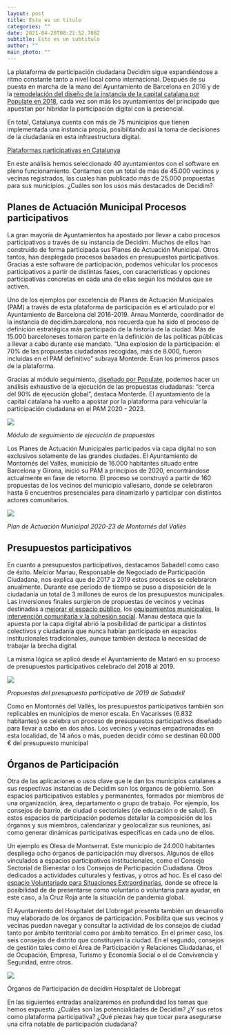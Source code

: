 ```yaml
---
layout: post
title: Esto es un título
categories: ""
date: 2021-04-20T08:21:52.708Z
subtitle: Esto es un subtitulo
author: ""
main_photo: ""
---
```

La plataforma de participación ciudadana Decidim sigue expandiéndose a ritmo constante tanto a nivel local como internacional. Después de su puesta en marcha de la mano del Ayuntamiento de Barcelona en 2016 y de la [remodelación del diseño de la instancia de la capital catalana por Populate en 2018](https://gobierto.es/blog/20180123-decidim-diseno-populate.html), cada vez son más los ayuntamientos del principado que apuestan por hibridar la participación digital con la presencial.

En total, Catalunya cuenta con más de 75 municipios que tienen implementada una instancia propia, posibilitando así la toma de decisiones de la ciudadanía en esta infraestructura digital.

[Plataformas participativas en Catalunya](https://datawrapper.dwcdn.net/EYFkC/14/)

En este análisis hemos seleccionado 40 ayuntamientos con el software en pleno funcionamiento. Contamos con un total de más de 45.000 vecinos y vecinas registrados, las cuales han publicado más de 25.000 propuestas para sus municipios. ¿Cuáles son los usos más destacados de Decidim?

## Planes de Actuación Municipal Procesos participativos

La gran mayoría de Ayuntamientos ha apostado por llevar a cabo procesos participativos a través de su instancia de Decidim. Muchos de ellos han construido de forma participada sus Planes de Actuación Municipal. Otros tantos, han desplegado procesos basados en presupuestos participativos. Gracias a este software de participación, podemos vehicular los procesos participativos a partir de distintas fases, con características y opciones participativas concretas en cada una de ellas según los módulos que se activen.

Uno de los ejemplos por excelencia de Planes de Actuación Municipales (PAM) a través de esta plataforma de participación es el articulado por el Ayuntamiento de Barcelona del 2016-2019. Arnau Monterde, coordinador de la instancia de decidim.barcelona, nos recuerda que ha sido el proceso de definición estratégica más participado de la historia de la ciudad. Más de 15.000 barceloneses tomaron parte en la definición de las políticas públicas a llevar a cabo durante ese mandato. “Una explosión de la participación: el 70% de las propuestas ciudadanas recogidas, más de 8.000, fueron incluidas en el PAM definitivo” subraya Monterde. Eran los primeros pasos de la plataforma.

Gracias al módulo seguimiento, [diseñado por Populate](https://populate.tools/projects/barcelona), podemos hacer un análisis exhaustivo de la ejecución de las propuestas ciudadanas: “cerca del 90% de ejecución global”, destaca Monterde. El ayuntamiento de la capital catalana ha vuelto a apostar por la plataforma para vehicular la participación ciudadana en el PAM 2020 - 2023.

![](https://lh3.googleusercontent.com/Ky0A7aojT0gmYNoNefd0d9cfYwGj74Jp0gIWylSs7xcyFCgc-tnylmhA7d_9J97VWbigmWySmimFmLH_XxcBqOpAI7o6Yyr7UNXB2f8y4ndnk2CLc8vnmSHae6uV0b7_ckq9wrzo)

*Módulo de seguimiento de ejecución de propuestas*

Los Planes de Actuación Municipales participados vía capa digital no son exclusivos solamente de las grandes ciudades. El Ayuntamiento de Montornés del Vallès, municipio de 16.000 habitantes situado entre Barcelona y Girona, inició su PAM a principios de 2020, encontrándose actualmente en fase de retorno. El proceso se construyó a partir de 160 propuestas de los vecinos del municipio vallesano, donde se celebraron hasta 6 encuentros presenciales para dinamizarlo y participar con distintos actores comunitarios.

![](https://lh5.googleusercontent.com/Y9ILxWOArQdX5mjJES-pHiUSPaKYvMWcMq_1Fc8p-b-1WRwozz_-n-iLq89wv2JYRGm-2mQZsZSdwZZmNJhpVfMHhsF-LcP9-VsB9OwqzyJTXTiuZtl3bGZ6iVV9uYaVZS770Tl5)

*Plan de Actuación Municipal 2020-23 de Montornés del Vallès*

## Presupuestos participativos

En cuanto a presupuestos participativos, destacamos Sabadell como caso de éxito. Melcior Manau, Responsable de Negociado de Participación Ciudadana, nos explica que de 2017 a 2019 estos procesos se celebraron anualmente. Durante ese período de tiempo se puso a disposición de la ciudadanía un total de 3 millones de euros de los presupuestos municipales. Las inversiones finales surgieron de propuestas de vecinos y vecinas destinadas a [mejorar el espacio público](https://decidim.sabadell.cat/processes/pressupostsbd/f/68/proposals/54), los [equipamientos municipales](https://decidim.sabadell.cat/processes/construintsbd/f/43/proposals/15), la [intervención comunitaria y la cohesión social](https://decidim.sabadell.cat/processes/construintsbd/f/43/proposals/34). Manau destaca que la apuesta por la capa digital abrió la posibilidad de participar a distintos colectivos y ciudadanía que nunca habían participado en espacios institucionales tradicionales, aunque también destaca la necesidad de trabajar la brecha digital.

La misma lógica se aplicó desde el Ayuntamiento de Mataró en su proceso de presupuestos participativos celebrado del 2018 al 2019.

![](https://lh5.googleusercontent.com/bCqtEgJhTCgyOakqVAc1YdDDz_k_Krh8Becj6okitJqRkdpYD77gGTgpWVNvRljIk91pkNtjMVSCp7tpF8j_k_dmSgOpvWC9n2W8O1HN0JgC7l0hnvy8-FzzvHHkaicFhd2vgLUv)

*Propuestas del presupuesto participativo de 2019 de Sabadell*

Como en Montornés del Vallès, los presupuestos participativos también son replicables en municipios de menor escala. En Vacarisses (6.832 habitantes) se celebra un proceso de presupuestos participativos diseñado para llevar a cabo en dos años. Los vecinos y vecinas empadronadas en esta localidad, de 14 años o más, pueden decidir cómo se destinan 60.000 € del presupuesto municipal

## Órganos de Participación

Otra de las aplicaciones o usos clave que le dan los municipios catalanes a sus respectivas instancias de Decidim son los órganos de gobierno. Son espacios participativos estables y permanentes, formados por miembros de una organización, área, departamento o grupo de trabajo. Por ejemplo, los consejos de barrio, de ciudad o sectoriales (de educación o de salud). En estos espacios de participación podemos detallar la composición de los órganos y sus miembros, calendarizar y geolocalizar sus reuniones, así como generar dinámicas participativas específicas en cada uno de ellos.

Un ejemplo es Olesa de Montserrat. Este municipio de 24.000 habitantes despliega ocho órganos de participación muy diversos. Algunos de ellos vinculados a espacios participativos institucionales, como el Consejo Sectorial de Bienestar o los Consejos de Participación Ciudadana. Otros dedicados a actividades culturales y festivas, y otros ad hoc. Es el caso del [espacio Voluntariado para Situaciones Extraordinarias](https://decidim-olesademontserrat.diba.cat/assemblies/coronavirus), donde se ofrece la posibilidad de de presentarse como voluntario o voluntaria para ayudar, en este caso, a la Cruz Roja ante la situación de pandemia global.

El Ayuntamiento del Hospitalet del Llobregat presenta también un desarrollo muy elaborado de los órganos de participación. Posibilita que sus vecinos y vecinas puedan navegar y consultar la actividad de los consejos de ciudad tanto por ámbito territorial como por ámbito temático. En el primer caso, los seis consejos de distrito que constituyen la ciudad. En el segundo, consejos de gestión tales como el Área de Participación y Relaciones Ciudadanas, el de Ocupación, Empresa, Turismo y Economía Social o el de Convivencia y Seguridad, entre otros.

![](https://lh4.googleusercontent.com/B3hQxZ6Q6KxQDJFoDIvlj0ndB6ZuKgzJQ1_HiKS0HNACibBWUPdwnFxY6ScFKD6TkKUUgAvLCJ9rnn96Dpl8SKSJ7p5j8BRq2gc4PyqnQ1ilv_rceEoaIwyaJyey3q4vusmmLMuD)

Órganos de Participación de decidim Hospitalet de Llobregat

En las siguientes entradas analizaremos en profundidad los temas que hemos expuesto. ¿Cuáles son las potencialidades de Decidim? ¿Y sus retos como plataforma participativa? ¿Qué piezas hay que tocar para asegurarse una cifra notable de participación ciudadana?